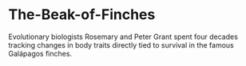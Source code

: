 # The-Beak-of-Finches
Evolutionary biologists Rosemary and Peter Grant spent four decades tracking changes in body traits directly tied to survival in the famous Galápagos finches. 
